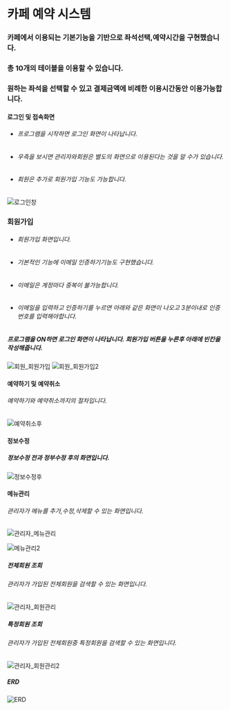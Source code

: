 # 카페 예약 시스템

### 카페에서 이용되는 기본기능을 기반으로 좌석선택,예약시간을 구현했습니다.
### 총 10개의 테이블을 이용할 수 있습니다.
### 원하는 좌석을 선택할 수 있고 결제금액에 비례한 이용시간동안 이용가능합니다.

#### 로그인 및 접속화면
*  ###### 프로그램을 시작하면 로그인 화면이 나타납니다. 
*  ###### 우측을 보시면 관리자와회원은 별도의 화면으로 이용된다는 것을 알 수가 있습니다.
*  ###### 회원은 추가로 회원가입 기능도 가능합니다.
![로그인창](https://user-images.githubusercontent.com/49363880/103593222-90bcfe80-4f38-11eb-97de-e804ac4680b2.JPG)

### 회원가입
*  ###### 회원가입 화면입니다.
*  ###### 기본적인 기능에 이메일 인증하기기능도 구현했습니다.
*  ###### 이메일은 계정마다 중복이 불가능합니다.
*  ###### 이메일을 입력하고 인증하기를 누르면 아래와 같은 화면이 나오고 3분이내로 인증번호를 입력해야합니다.
##### 프로그램을 ON하면 로그인 화면이 나타납니다. 회원가입 버튼을 누른후 아래에 빈칸을 작성해줍니다.
![회원_회원가입](https://user-images.githubusercontent.com/49363880/103505895-c4e3e100-4e9e-11eb-9837-5c1112560bc9.jpg)
![회원_회원가입2](https://user-images.githubusercontent.com/49363880/103505902-c6ada480-4e9e-11eb-9b86-b1f3a7ff422c.jpg)



#### 예약하기 및 예약취소
###### 예약하기와 예약취소까지의 절차입니다.

![예약취소후](https://user-images.githubusercontent.com/49363880/103598620-68d49780-4f46-11eb-9a9d-d5f8cdf76b34.jpg)

#### 정보수정
##### 정보수정 전과 정부수정 후의 화면입니다.
![정보수정후](https://user-images.githubusercontent.com/49363880/103599465-89055600-4f48-11eb-9bf8-b4944f706407.JPG)


#### 메뉴관리
###### 관리자가 메뉴를 추가,수정,삭제할 수 있는 화면입니다.

![관리자_메뉴관리](https://user-images.githubusercontent.com/49363880/103504053-a8917580-4e99-11eb-882b-84a367da7737.jpg)

![메뉴관리2](https://user-images.githubusercontent.com/49363880/103595698-733f6300-4f3f-11eb-99db-15fe10563496.jpg)

##### 전체회원 조회
###### 관리자가 가입된 전체회원을 검색할 수 있는 화면입니다.
![관리자_회원관리](https://user-images.githubusercontent.com/49363880/103505900-c6ada480-4e9e-11eb-8328-3b6f71ff2b72.jpg)
##### 특정회원 조회
###### 관리자가 가입된 전체회원중 특정회원을 검색할 수 있는 화면입니다.
![관리자_회원관리2](https://user-images.githubusercontent.com/49363880/103505899-c6150e00-4e9e-11eb-9ebe-d4dac61ed312.jpg)


##### ERD
![ERD](https://user-images.githubusercontent.com/49363880/103601697-8fe29780-4f4d-11eb-9305-a79b6d3b5059.jpg)

